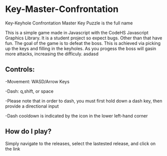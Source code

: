 # Key-Master-Confrontation
Key-Keyhole Confrontation Master Key Puzzle is the full name

This is a simple game made in Javascript with the CodeHS Javascript Graphics Library. It is a student project so expect bugs. Other than that have fun. The goal of the game is to defeat the boss. This is achieved via picking up the keys and filling in the keyholes. As you progess the boss will gasin more attacks, increasing the difficuly.
asdasd

**Controls:**
-----------------------------
-Movement: WASD/Arrow Keys

-Dash: q,shift, or space

-Please note that in order to dash, you must first hold down a dash key, then provide a directional input

-Dash cooldown is indicated by the icon in the lower left-hand corner

**How do I play?**
-------------------------
Simply navigate to the releases, select the lastested release, and click on the link

